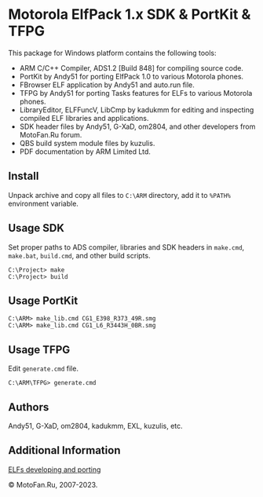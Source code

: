 Motorola ElfPack 1.x SDK & PortKit & TFPG
=========================================

This package for Windows platform contains the following tools:

* ARM C/C++ Compiler, ADS1.2 [Build 848] for compiling source code.
* PortKit by Andy51 for porting ElfPack 1.0 to various Motorola phones.
* FBrowser ELF application by Andy51 and auto.run file.
* TFPG by Andy51 for porting Tasks features for ELFs to various Motorola phones.
* LibraryEditor, ELFFuncV, LibCmp by kadukmm for editing and inspecting compiled ELF libraries and applications.
* SDK header files by Andy51, G-XaD, om2804, and other developers from MotoFan.Ru forum.
* QBS build system module files by kuzulis.
* PDF documentation by ARM Limited Ltd.

## Install

Unpack archive and copy all files to `C:\ARM` directory, add it to `%PATH%` environment variable.

## Usage SDK

Set proper paths to ADS compiler, libraries and SDK headers in `make.cmd`, `make.bat`, `build.cmd`, and other build scripts.

```
C:\Project> make
C:\Project> build
```

## Usage PortKit

```
C:\ARM> make_lib.cmd CG1_E398_R373_49R.smg
C:\ARM> make_lib.cmd CG1_L6_R3443H_0BR.smg
```

## Usage TFPG

Edit `generate.cmd` file.

```
C:\ARM\TFPG> generate.cmd
```

## Authors

Andy51, G-XaD, om2804, kadukmm, EXL, kuzulis, etc.

## Additional Information

[ELFs developing and porting](https://forum.motofan.ru/index.php?showforum=184)

© MotoFan.Ru, 2007-2023.
